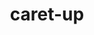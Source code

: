 ---
title: caret-up
unicode_regular: \ea95
unicode_bold: \ea94
unicode_solid: \ea96
unicode_brand: 
---